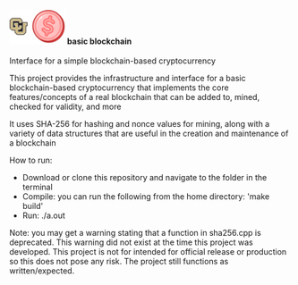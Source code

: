 #### <img src="logo.png" width="100px"/> basic blockchain

Interface for a simple blockchain-based cryptocurrency  

This project provides the infrastructure and interface for a basic blockchain-based cryptocurrency that implements the core features/concepts of a real blockchain that can be added to, mined, checked for validity, and more  

It uses SHA-256 for hashing and nonce values for mining, along with a variety of data structures that are useful in the creation and maintenance of a blockchain  

How to run:    
- Download or clone this repository and navigate to the folder in the terminal
- Compile: you can run the following from the home directory: 'make build'   
- Run: ./a.out

Note: you may get a warning stating that a function in sha256.cpp is deprecated. This warning did not exist at the time this project was developed. This project is not for intended for official release or production so this does not pose any risk. The project still functions as written/expected.
